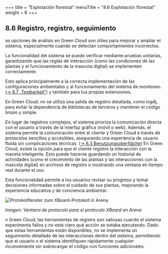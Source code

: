 +++
title = "Explotación florestal"
menuTitle = "8.6 Explotación florestal"
weight = 6
+++

## 8.6 Registro, registro, seguimiento

as opciones de análisis en Green Cloud son útiles para mejorar y ampliar el sistema, especialmente cuando se detectan comportamientos incorrectos.

La funcionalidad del sistema se puede verificar mediante pruebas unitarias, garantizando que las reglas de interacción (como las condiciones de las plantas y el funcionamiento de la mascota digital) se implementen correctamente.

Esto aplica principalmente a la correcta implementación de las configuraciones ambientales y al funcionamiento del sistema de monitoreo. ([→ 8.7 „Testbarkeit“](/08_konzepte/07_testbarkeit/)) y también para tus propias extensiones.

En Green Cloud, no se utiliza una salida de registro detallada, como log4j, para evitar la dependencia de bibliotecas de terceros y mantener el código limpio y simple.

En lugar de registros complejos, el sistema prioriza la comunicación directa con el usuario a través de la interfaz gráfica (móvil o web). Además, el sistema permite la comunicación entre el cliente y Green Cloud a través de protocolos sencillos y accesibles, asegurando una experiencia de usuario fluida sin complicaciones técnicas. ([→ 8.3 Benutzungsoberfläche](/08_konzepte/03_benutzungsoberflaeche/)) En Green Cloud, existe la opción para que el cliente registre la interacción con la maceta inteligente. Esto puede hacerse guardando un historial de actividades (como el crecimiento de las plantas y las interacciones con la mascota digital) en archivos de registro o mostrando una ventana en tiempo real durante el uso.

Esta funcionalidad permite a los usuarios revisar su progreso y tomar decisiones informadas sobre el cuidado de sus plantas, mejorando la experiencia educativa y de conciencia ambiental.



![Protokollfenster zum XBoard-Protokoll in Arena](/images/Abb09_23_ProtokollfensterArena.png "Protokollfenster zum XBoard-Protokoll in Arena")

*Imagen: Ventana de protocolo para el protocolo XBoard en Arena*

n Green Cloud, las herramientas de registro son valiosas cuando el sistema experimenta fallos y no está claro qué acción se estaba ejecutando. Dado que estas herramientas están disponibles, no se implementa un seguimiento detallado de las interacciones dentro del sistema, permitiendo que el usuario o el sistema identifiquen rápidamente cualquier inconveniente sin sobrecargar el código con funciones adicionales.
